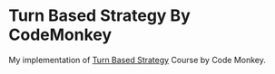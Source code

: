 # Turn Based Strategy By CodeMonkey

My implementation of [Turn Based Strategy](https://unitycodemonkey.com/courses.php?c=turnbasedstrategy) Course by Code Monkey.